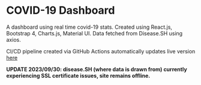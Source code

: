 # COVID-19 Dashboard
A dashboard using real time covid-19 stats. Created using React.js, Bootstrap 4, Charts.js, Material UI. Data fetched from Disease.SH using axios. 

CI/CD pipeline created via GitHub Actions automatically updates live version <a href = "https://covid19.olivera.tech">here</a>

**UPDATE 2023/09/30: disease.SH (where data is drawn from) currently experiencing SSL certificate issues, site remains offline.**
